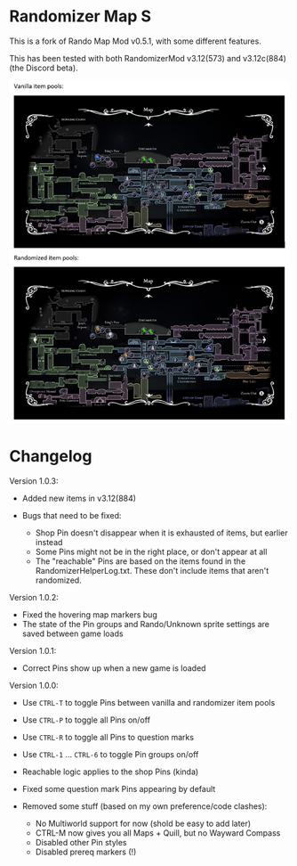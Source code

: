 # Randomizer Map S

This is a fork of Rando Map Mod v0.5.1, with some different features.

This has been tested with both RandomizerMod v3.12(573) and v3.12c(884) (the Discord beta).

![Example Screenshot](./readmeAssets/vanillavsrando.png)

# Changelog
Version 1.0.3:
- Added new items in v3.12(884)

- Bugs that need to be fixed:
    - Shop Pin doesn't disappear when it is exhausted of items, but earlier instead
    - Some Pins might not be in the right place, or don't appear at all
    - The "reachable" Pins are based on the items found in the RandomizerHelperLog.txt. These don't include items that aren't randomized.

Version 1.0.2:
- Fixed the hovering map markers bug
- The state of the Pin groups and Rando/Unknown sprite settings are saved between game loads

Version 1.0.1:
- Correct Pins show up when a new game is loaded

Version 1.0.0:
- Use `CTRL-T` to toggle Pins between vanilla and randomizer item pools
- Use `CTRL-P` to toggle all Pins on/off
- Use `CTRL-R` to toggle all Pins to question marks
- Use `CTRL-1` ... `CTRL-6` to toggle Pin groups on/off
- Reachable logic applies to the shop Pins (kinda)
- Fixed some question mark Pins appearing by default

- Removed some stuff (based on my own preference/code clashes):
    - No Multiworld support for now (shold be easy to add later)
    - CTRL-M now gives you all Maps + Quill, but no Wayward Compass
    - Disabled other Pin styles
    - Disabled prereq markers (!)
